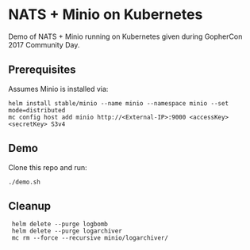 # NATS + Minio on Kubernetes

Demo of NATS + Minio running on Kubernetes given during GopherCon 2017 Community Day.

## Prerequisites

Assumes Minio is installed via:

```
helm install stable/minio --name minio --namespace minio --set mode=distributed
mc config host add minio http://<External-IP>:9000 <accessKey> <secretKey> S3v4
```

## Demo

Clone this repo and run:

```
./demo.sh
```

## Cleanup

```console
 helm delete --purge logbomb
 helm delete --purge logarchiver
 mc rm --force --recursive minio/logarchiver/
```